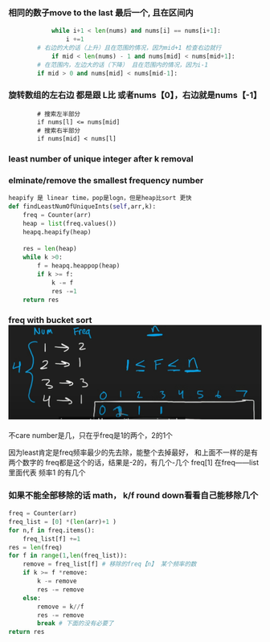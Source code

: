 ### 相同的数子move to the last 最后一个, 且在区间内
```py
            while i+1 < len(nums) and nums[i] == nums[i+1]:
                i +=1
        # 右边的大的话（上升）且在范围的情况，因为mid+1 检查右边就行
            if mid < len(nums) - 1 and nums[mid] < nums[mid+1]:
        # 在范围内，左边大的话（下降） 且在范围内的情况，因为i-1
        if mid > 0 and nums[mid] < nums[mid-1]:
```
### 旋转数组的左右边 都是跟  L比 或者nums【0】，右边就是nums【-1】
```
        # 搜索左半部分
        if nums[l] <= nums[mid]
        # 搜索右半部分
        if nums[mid] < nums[l]
```
### least number of unique integer after k removal
### elminate/remove the smallest frequency number
```py
heapify 是 linear time，pop是logn，但是heap比sort 更快
def findLeastNumOfUniqueInts(self,arr,k):
    freq = Counter(arr)
    heap = list(freq.values())
    heapq.heapify(heap)

    res = len(heap)
    while k >0:
        f = heapq.heappop(heap)
        if k >= f:
            k -= f
            res -=1
    return res
```


### freq with bucket sort![alt text](image.png)
不care number是几，只在乎freq是1的两个，2的1个

因为least肯定是freq频率最少的先去除，能整个去掉最好， 
和上面不一样的是有两个数字的 freq都是这个的话，结果是-2的，有几个-几个
freq[1] 在freq——list里面代表 频率1 的有几个
### 如果不能全部移除的话 math， k/f round down看看自己能移除几个
```py
freq = Counter(arr)
freq_list = [0] *(len(arr)+1 )
for n,f in freq.items():
    freq_list[f] +=1
res = len(freq)
for f in range(1,len(freq_list)):
    remove = freq_list[f] # 移除的freq【n】 某个频率的数
    if k >= f *remove:
        k -= remove
        res -= remove
    else:
        remove = k//f
        res -= remove
        break # 下面的没有必要了
return res
```


### 
```py

```


### 
```py

```

### 
```py

```


### 
```py

```


### 
```py

```


### 
```py

```


### 
```py

```


### 
```py

```


### 
```py

```


### 
```py

```


### 
```py

```



### 
```py

```



### 
```py

```


### 
```py

```


### 
```py

```

### 
```py

```

### 
```py

```

### 
```py

```
### 
```py

```
### 
```py

```
### 
```py

```
### 
```py

```
### 
```py

```
### 
```py

```

### 
```py

```
### 
```py

```
### 
```py

```
